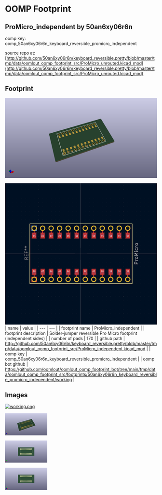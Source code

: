 # OOMP Footprint  
## ProMicro_independent  by 50an6xy06r6n  
  
oomp key: oomp_50an6xy06r6n_keyboard_reversible_promicro_independent  
  
source repo at: [http://github.com/50an6xy06r6n/keyboard_reversible.pretty/blob/master/tmp/data/oomlout_oomp_footprint_src/ProMicro_unrouted.kicad_mod](http://github.com/50an6xy06r6n/keyboard_reversible.pretty/blob/master/tmp/data/oomlout_oomp_footprint_src/ProMicro_unrouted.kicad_mod)  
## Footprint  
  
[![working_kicad_pcb_3d.png](working_kicad_pcb_3d_600.png)](working_kicad_pcb_3d.png)  
  
[![working.png](working_600.png)](working.png)  
| name | value | 
| --- | --- | 
| footprint name | ProMicro_independent | 
| footprint description | Solder-jumper reversible Pro Micro footprint (independent sides) | 
| number of pads | 170 | 
| github path | http://github.com/50an6xy06r6n/keyboard_reversible.pretty/blob/master/tmp/data/oomlout_oomp_footprint_src/ProMicro_independent.kicad_mod | 
| oomp key | oomp_50an6xy06r6n_keyboard_reversible_promicro_independent | 
| oomp bot github | https://github.com/oomlout/oomlout_oomp_footprint_bot/tree/main/tmp/data/oomlout_oomp_footprint_src/footprints/50an6xy06r6n_keyboard_reversible_promicro_independent/working | 
## Images  
  
[![working.png](working_140.png)](working.png)  
  
[![working_kicad_pcb_3d.png](working_kicad_pcb_3d_140.png)](working_kicad_pcb_3d.png)  
  
[![working_kicad_pcb_3d_back.png](working_kicad_pcb_3d_back_140.png)](working_kicad_pcb_3d_back.png)  
  
[![working_kicad_pcb_3d_front.png](working_kicad_pcb_3d_front_140.png)](working_kicad_pcb_3d_front.png)  
